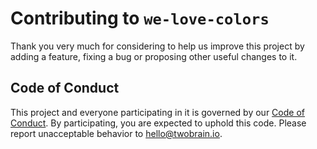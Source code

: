 # Contributing to `we-love-colors`

Thank you very much for considering to help us improve this project by adding a feature, fixing a bug or proposing other useful changes to it.

## Code of Conduct

This project and everyone participating in it is governed by our [Code of Conduct](CODE_OF_CONDUCT.md). By participating, you are expected to uphold this code. Please report unacceptable behavior to [hello@twobrain.io](mailto:hello@twobrain.io).
